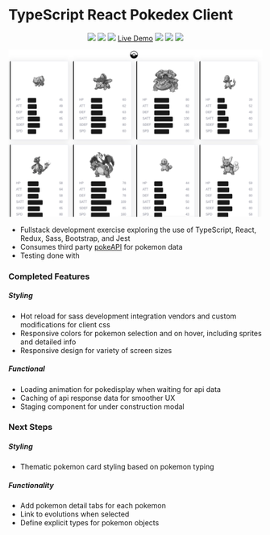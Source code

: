 # TypeScript React Pokedex Client

<div align="center">

![](public/favicon.ico) ![](public/favicon.ico) ![](public/favicon.ico)
[Live Demo](https://ssjkhan.github.io/ts-react-redux-pokedex/)
![](public/favicon.ico) ![](public/favicon.ico) ![](public/favicon.ico)

</div>

![](https://github.com/ssjkhan/ts-react-redux-pokedex/blob/main/images/vid1.gif)

- Fullstack development exercise exploring the use of TypeScript, React, Redux,
  Sass, Bootstrap, and Jest
- Consumes third party [pokeAPI](https://pokeapi.co/docs/v2#pokemon-section) for
  pokemon data
- Testing done with

### Completed Features

##### Styling

- Hot reload for sass development integration vendors and custom modifications
  for client css
- Responsive colors for pokemon selection and on hover, including sprites and
  detailed info
- Responsive design for variety of screen sizes

##### Functional

- Loading animation for pokedisplay when waiting for api data
- Caching of api response data for smoother UX
- Staging component for under construction modal

### Next Steps

##### Styling

- Thematic pokemon card styling based on pokemon typing

##### Functionality

- Add pokemon detail tabs for each pokemon
- Link to evolutions when selected
- Define explicit types for pokemon objects
